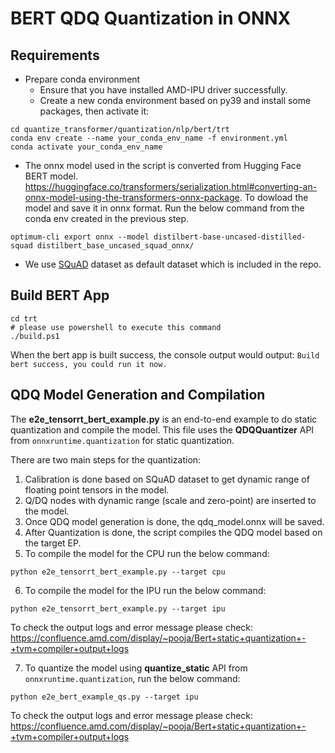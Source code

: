 # BERT QDQ Quantization in ONNX  

## Requirements

* Prepare conda environment
  * Ensure that you have installed AMD-IPU driver successfully.
  * Create a new conda environment based on py39 and install some packages, then activate it:
```
cd quantize_transformer/quantization/nlp/bert/trt
conda env create --name your_conda_env_name -f environment.yml
conda activate your_conda_env_name
```

* The onnx model used in the script is converted from Hugging Face BERT model. https://huggingface.co/transformers/serialization.html#converting-an-onnx-model-using-the-transformers-onnx-package. To dowload the model and save it in onnx format. Run the below command from the conda env created in the previous step.

```
optimum-cli export onnx --model distilbert-base-uncased-distilled-squad distilbert_base_uncased_squad_onnx/
```

* We use [SQuAD](https://rajpurkar.github.io/SQuAD-explorer/) dataset as default dataset which is included in the repo.

## Build BERT App

```
cd trt
# please use powershell to execute this command
./build.ps1
```
When the bert app is built success, the console output would output:
```Build bert success, you could run it now.```

## QDQ Model Generation and Compilation
The **e2e_tensorrt_bert_example.py** is an end-to-end example to do static quantization and compile the model. This file uses the **QDQQuantizer** API from ```onnxruntime.quantization``` for static quantization. 

There are two main steps for the quantization:
1. Calibration is done based on SQuAD dataset to get dynamic range of floating point tensors in the model.
2. Q/DQ nodes with dynamic range (scale and zero-point) are inserted to the model.
3. Once QDQ model generation is done, the qdq_model.onnx will be saved.
4. After Quantization is done, the script compiles the QDQ model based on the target EP.
5. To compile the model for the CPU run the below command:
```
python e2e_tensorrt_bert_example.py --target cpu
```

6. To compile the model for the IPU run the below command:

```python e2e_tensorrt_bert_example.py --target ipu```

To check the output logs and error message please check: https://confluence.amd.com/display/~pooja/Bert+static+quantization+-+tvm+compiler+output+logs


7. To quantize the model using **quantize_static** API from ```onnxruntime.quantization```, run the below command:

 ``` python e2e_bert_example_qs.py --target ipu ```

To check the output logs and error message please check: https://confluence.amd.com/display/~pooja/Bert+static+quantization+-+tvm+compiler+output+logs


